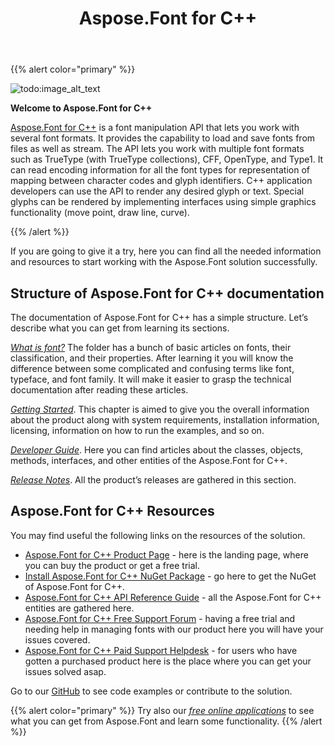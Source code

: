 ﻿---
title: Aspose.Font for C++
type: docs
weight: 10
url: /cpp/
is_root: true
keywords: C++ library, manipulate fonts C++, download fonts C++, convert fonts C++.
description: If you are in need of a solution for C ++ for managing fonts go to Aspose.Font. It allows you to load, save, convert fonts of different font formats. Check the documentation to understand if it covers the objectives of your project.
---

{{% alert color="primary" %}}

![todo:image_alt_text](home_1.png)

**Welcome to Aspose.Font for C++**

[Aspose.Font for C++](https://products.aspose.com/font/cpp) is a font manipulation API that lets you work with several font formats. It provides the capability to load and save fonts from files as well as stream. The API lets you work with multiple font formats such as TrueType (with TrueType collections), CFF, OpenType, and Type1. It can read encoding information for all the font types for representation of mapping between character codes and glyph identifiers. C++ application developers can use the API to render any desired glyph or text. Special glyphs can be rendered by implementing interfaces using simple graphics functionality (move point, draw line, curve).

{{% /alert %}}

If you are going to give it a try, here you can find all the needed information and resources to start working with the Aspose.Font solution successfully.

## **Structure of Aspose.Font for C++ documentation** ##

The documentation of Aspose.Font for C++ has a simple structure. Let’s describe what you can get from learning its sections.

[*What is font?*](https://docs.aspose.com/font/cpp/what-is-font/) The folder has a bunch of basic articles on fonts, their classification, and their properties. After learning it you will know the difference between some complicated and confusing terms like font, typeface, and font family. It will make it easier to grasp the technical documentation after reading these articles.

[*Getting Started*](https://docs.aspose.com/font/cpp/getting-started/). This chapter is aimed to give you the overall information about the product along with system requirements, installation information, licensing, information on
how to run the examples, and so on.

[*Developer Guide*](https://docs.aspose.com/cpp/developer-guide/). Here you can find articles about the classes, objects, methods, interfaces, and other entities of the Aspose.Font for C++.

[*Release Notes*](https://docs.aspose.com/font/cpp/release-notes/).  All the product’s releases are gathered in this section.

## **Aspose.Font for C++ Resources**

You may find useful the following links on the resources of the solution. 

- [Aspose.Font for C++ Product Page](https://products.aspose.com/font/cpp) - here is the landing page, where you can buy the product or get a free trial.
- [Install Aspose.Font for C++ NuGet Package](https://www.nuget.org/packages/Aspose.Font.cpp/) - go here to get the NuGet of Aspose.Font for C++.
- [Aspose.Font for C++ API Reference Guide](https://apireference.aspose.com/font/cpp) - all the Aspose.Font for C++ entities are gathered here.
- [Aspose.Font for C++ Free Support Forum](https://forum.aspose.com/c/font) - having a free trial and needing help in managing fonts with our product here you will have your issues covered.
- [Aspose.Font for C++ Paid Support Helpdesk](https://helpdesk.aspose.com/) - for users who have gotten a purchased product here is the place where you can get your issues solved asap.

Go to our  [GitHub](https://github.com/aspose-font/Aspose.Font-Documentation) to see code examples or contribute to the solution.

{{% alert color="primary" %}}
Try also our [*free online applications*](https://products.aspose.app/font) to see what you can get from Aspose.Font and learn some functionality.
{{% /alert %}}

